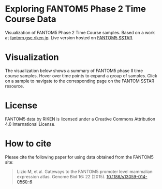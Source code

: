 # Exploring FANTOM5 Phase 2 Time Course Data

Visualization of FANTOM5 Phase 2 Time Course samples.  Based on a work at [fantom.gsc.riken.jp](http://fantom.gsc.riken.jp).  Live version hosted on [FANTOM5 SSTAR](http://fantom.gsc.riken.jp/5/sstar/Time_Courses_chart).

# Visualization

The visualization below shows a summary of FANTOM5 phase II time course samples.  Hover over time points to expand a group of samples.  Click on a sample to navigate to the corresponding page on the FANTOM SSTAR resource.

# License

FANTOM5 data by RIKEN is licensed under a Creative Commons Attribution 4.0 International License.

# How to cite

Please cite the following paper for using data obtained from the FANTOM5 site:

> Lizio M, et al. Gateways to the FANTOM5 promoter level mammalian expression atlas. Genome Biol 16: 22 (2015). [10.1186/s13059-014-0560-6](http://dx.doi.org/10.1186/s13059-014-0560-6)
